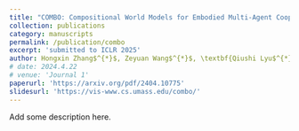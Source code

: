 ```yaml
---
title: "COMBO: Compositional World Models for Embodied Multi-Agent Cooperation"
collection: publications
category: manuscripts
permalink: /publication/combo
excerpt: 'submitted to ICLR 2025'
author: Hongxin Zhang$^{*}$, Zeyuan Wang$^{*}$, \textbf{Qiushi Lyu$^{*}$}, Zheyuan Zhang, Sunli Chen, Tianmin Shu, Yilun Du, Chuang Gan
# date: 2024.4.22
# venue: 'Journal 1'
paperurl: 'https://arxiv.org/pdf/2404.10775'
slidesurl: 'https://vis-www.cs.umass.edu/combo/'
---
```


Add some description here.